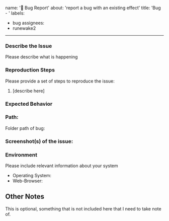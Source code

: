 name: '🐞 Bug Report'
about: 'report a bug with an existing effect'
title: 'Bug - '
labels:
  - bug
assignees:
  - runewake2

---
 
### Describe the Issue
Please describe what is happening


### Reproduction Steps
Please provide a set of steps to reproduce the issue:
1. [describe here]

### Expected Behavior

### Path:
Folder path of bug:

### Screenshot(s) of the issue:



### Environment

Please include relevant information about your system

* Operating System:
* Web-Browser: 

## Other Notes
This is optional, something that is not included here that I need to take note of.
